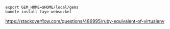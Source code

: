 ```
export GEM_HOME=$HOME/local/gems
bundle install faye-websocket
```

https://stackoverflow.com/questions/486995/ruby-equivalent-of-virtualenv
